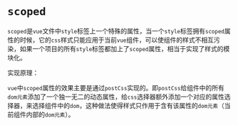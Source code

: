 # `scoped`

`scoped`是`vue`文件中`style`标签上一个特殊的属性，当一个`style`标签拥有`scoped`属性的时候，它的`css`样式只能应用于当前`vue`组件，可以使组件的样式不相互污染，如果一个项目的所有`style`标签都加上了`scoped`属性，相当于实现了样式的模块化。

实现原理：

`vue`中`scoped`属性的效果主要是通过`postCss`实现的。即`postCss`给组件中的所有`dom元素`添加了一个独一无二的动态属性，给`css`选择器额外添加一个对应的属性选择器，来选择组件中的`dom`，这种做法使得样式只作用于含有该属性的`dom元素`（当前组件内部的`dom元素`）。
